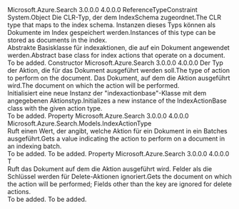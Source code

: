 <Type Name="IndexActionBase&lt;T&gt;" FullName="Microsoft.Azure.Search.Models.IndexActionBase&lt;T&gt;">
  <TypeSignature Language="C#" Value="public abstract class IndexActionBase&lt;T&gt; where T : class" />
  <TypeSignature Language="ILAsm" Value=".class public auto ansi abstract beforefieldinit IndexActionBase`1&lt;class T&gt; extends System.Object" />
  <TypeSignature Language="DocId" Value="T:Microsoft.Azure.Search.Models.IndexActionBase`1" />
  <TypeSignature Language="VB.NET" Value="Public MustInherit Class IndexActionBase(Of T)" />
  <TypeSignature Language="F#" Value="type IndexActionBase&lt;'T (requires 'T : null)&gt; = class" />
  <AssemblyInfo>
    <AssemblyName>Microsoft.Azure.Search</AssemblyName>
    <AssemblyVersion>3.0.0.0</AssemblyVersion>
    <AssemblyVersion>4.0.0.0</AssemblyVersion>
  </AssemblyInfo>
  <TypeParameters>
    <TypeParameter Name="T">
      <Constraints>
        <ParameterAttribute>ReferenceTypeConstraint</ParameterAttribute>
      </Constraints>
    </TypeParameter>
  </TypeParameters>
  <Base>
    <BaseTypeName>System.Object</BaseTypeName>
  </Base>
  <Interfaces />
  <Docs>
    <typeparam name="T">
            <span data-ttu-id="eb654-101">Die CLR-Typ, der dem IndexSchema zugeordnet.</span><span class="sxs-lookup"><span data-stu-id="eb654-101">The CLR type that maps to the index schema.</span></span> <span data-ttu-id="eb654-102">Instanzen dieses Typs können als Dokumente im Index gespeichert werden.</span><span class="sxs-lookup"><span data-stu-id="eb654-102">Instances of this type can be stored as documents in the index.</span></span>
            </typeparam>
    <summary>
            <span data-ttu-id="eb654-103">Abstrakte Basisklasse für indexaktionen, die auf ein Dokument angewendet werden.</span><span class="sxs-lookup"><span data-stu-id="eb654-103">Abstract base class for index actions that operate on a document.</span></span>
            </summary>
    <remarks>To be added.</remarks>
  </Docs>
  <Members>
    <Member MemberName=".ctor">
      <MemberSignature Language="C#" Value="protected IndexActionBase (Microsoft.Azure.Search.Models.IndexActionType actionType, T document);" />
      <MemberSignature Language="ILAsm" Value=".method familyhidebysig specialname rtspecialname instance void .ctor(valuetype Microsoft.Azure.Search.Models.IndexActionType actionType, !T document) cil managed" />
      <MemberSignature Language="DocId" Value="M:Microsoft.Azure.Search.Models.IndexActionBase`1.#ctor(Microsoft.Azure.Search.Models.IndexActionType,`0)" />
      <MemberSignature Language="VB.NET" Value="Protected Sub New (actionType As IndexActionType, document As T)" />
      <MemberSignature Language="F#" Value="new Microsoft.Azure.Search.Models.IndexActionBase&lt;'T (requires 'T : null)&gt; : Microsoft.Azure.Search.Models.IndexActionType * 'T -&gt; Microsoft.Azure.Search.Models.IndexActionBase&lt;'T (requires 'T : null)&gt;" Usage="new Microsoft.Azure.Search.Models.IndexActionBase&lt;'T (requires 'T : null)&gt; (actionType, document)" />
      <MemberType>Constructor</MemberType>
      <AssemblyInfo>
        <AssemblyName>Microsoft.Azure.Search</AssemblyName>
        <AssemblyVersion>3.0.0.0</AssemblyVersion>
        <AssemblyVersion>4.0.0.0</AssemblyVersion>
      </AssemblyInfo>
      <Parameters>
        <Parameter Name="actionType" Type="Microsoft.Azure.Search.Models.IndexActionType" />
        <Parameter Name="document" Type="T" />
      </Parameters>
      <Docs>
        <param name="actionType"><span data-ttu-id="eb654-104">Der Typ der Aktion, die für das Dokument ausgeführt werden soll.</span><span class="sxs-lookup"><span data-stu-id="eb654-104">The type of action to perform on the document.</span></span></param>
        <param name="document"><span data-ttu-id="eb654-105">Das Dokument, auf dem die Aktion ausgeführt wird.</span><span class="sxs-lookup"><span data-stu-id="eb654-105">The document on which the action will be performed.</span></span></param>
        <summary>
            <span data-ttu-id="eb654-106">Initialisiert eine neue Instanz der "indexactionbase"-Klasse mit dem angegebenen Aktionstyp.</span><span class="sxs-lookup"><span data-stu-id="eb654-106">Initializes a new instance of the IndexActionBase class with the given action type.</span></span>
            </summary>
        <remarks>To be added.</remarks>
      </Docs>
    </Member>
    <Member MemberName="ActionType">
      <MemberSignature Language="C#" Value="public Microsoft.Azure.Search.Models.IndexActionType ActionType { get; }" />
      <MemberSignature Language="ILAsm" Value=".property instance valuetype Microsoft.Azure.Search.Models.IndexActionType ActionType" />
      <MemberSignature Language="DocId" Value="P:Microsoft.Azure.Search.Models.IndexActionBase`1.ActionType" />
      <MemberSignature Language="VB.NET" Value="Public ReadOnly Property ActionType As IndexActionType" />
      <MemberSignature Language="F#" Value="member this.ActionType : Microsoft.Azure.Search.Models.IndexActionType" Usage="Microsoft.Azure.Search.Models.IndexActionBase&lt;'T (requires 'T : null)&gt;.ActionType" />
      <MemberType>Property</MemberType>
      <AssemblyInfo>
        <AssemblyName>Microsoft.Azure.Search</AssemblyName>
        <AssemblyVersion>3.0.0.0</AssemblyVersion>
        <AssemblyVersion>4.0.0.0</AssemblyVersion>
      </AssemblyInfo>
      <ReturnValue>
        <ReturnType>Microsoft.Azure.Search.Models.IndexActionType</ReturnType>
      </ReturnValue>
      <Docs>
        <summary>
            <span data-ttu-id="eb654-107">Ruft einen Wert, der angibt, welche Aktion für ein Dokument in ein Batches ausgeführt.</span><span class="sxs-lookup"><span data-stu-id="eb654-107">Gets a value indicating the action to perform on a document in an indexing batch.</span></span>
            </summary>
        <value>To be added.</value>
        <remarks>To be added.</remarks>
      </Docs>
    </Member>
    <Member MemberName="Document">
      <MemberSignature Language="C#" Value="public T Document { get; }" />
      <MemberSignature Language="ILAsm" Value=".property instance !T Document" />
      <MemberSignature Language="DocId" Value="P:Microsoft.Azure.Search.Models.IndexActionBase`1.Document" />
      <MemberSignature Language="VB.NET" Value="Public ReadOnly Property Document As T" />
      <MemberSignature Language="F#" Value="member this.Document : 'T" Usage="Microsoft.Azure.Search.Models.IndexActionBase&lt;'T (requires 'T : null)&gt;.Document" />
      <MemberType>Property</MemberType>
      <AssemblyInfo>
        <AssemblyName>Microsoft.Azure.Search</AssemblyName>
        <AssemblyVersion>3.0.0.0</AssemblyVersion>
        <AssemblyVersion>4.0.0.0</AssemblyVersion>
      </AssemblyInfo>
      <ReturnValue>
        <ReturnType>T</ReturnType>
      </ReturnValue>
      <Docs>
        <summary>
            <span data-ttu-id="eb654-108">Ruft das Dokument auf dem die Aktion ausgeführt wird. Felder als die Schlüssel werden für Delete-Aktionen ignoriert.</span><span class="sxs-lookup"><span data-stu-id="eb654-108">Gets the document on which the action will be performed; Fields other than the key are ignored for delete actions.</span></span>
            </summary>
        <value>To be added.</value>
        <remarks>To be added.</remarks>
      </Docs>
    </Member>
  </Members>
</Type>